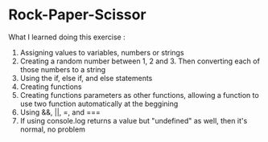 # Rock-Paper-Scissor

What I learned doing this exercise :

1) Assigning values to variables, numbers or strings
2) Creating a random number between 1, 2 and 3. Then converting each of those numbers to a string
3) Using the if, else if, and else statements
4) Creating functions
5) Creating functions parameters as other functions, allowing a function to use two function automatically at the beggining
6) Using &&, ||, =, and ===
7) If using console.log returns a value but "undefined" as well, then it's normal, no problem

